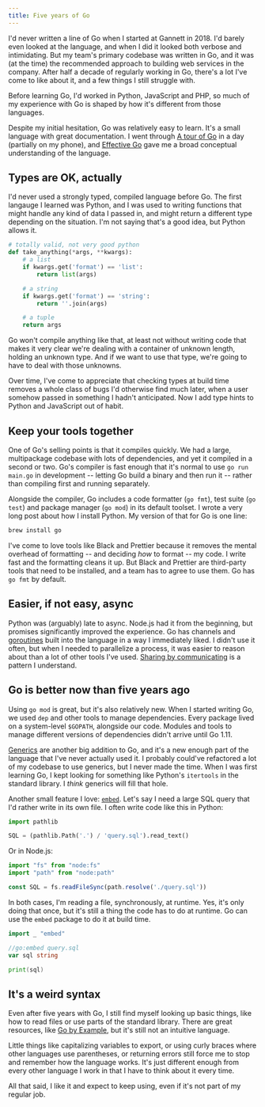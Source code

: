 ```yaml
---
title: Five years of Go
---
```


I'd never written a line of Go when I started at Gannett in 2018. I'd barely even looked at the language, and when I did it looked both verbose and intimidating. But my team's primary codebase was written in Go, and it was (at the time) the recommended approach to building web services in the company. After half a decade of regularly working in Go, there's a lot I've come to like about it, and a few things I still struggle with.

Before learning Go, I'd worked in Python, JavaScript and PHP, so much of my experience with Go is shaped by how it's different from those languages.

Despite my initial hesitation, Go was relatively easy to learn. It's a small language with great documentation. I went through [A tour of Go](https://go.dev/tour/) in a day (partially on my phone), and [Effective Go](https://go.dev/doc/effective_go.html) gave me a broad conceptual understanding of the language.

## Types are OK, actually

I'd never used a strongly typed, compiled language before Go. The first langauge I learned was Python, and I was used to writing functions that might handle any kind of data I passed in, and might return a different type depending on the situation. I'm not saying that's a good idea, but Python allows it.

```python
# totally valid, not very good python
def take_anything(*args, **kwargs):
    # a list
    if kwargs.get('format') == 'list':
        return list(args)

    # a string
    if kwargs.get('format') == 'string':
        return ''.join(args)

    # a tuple
    return args
```

Go won't compile anything like that, at least not without writing code that makes it very clear we're dealing with a container of unknown length, holding an unknown type. And if we want to use that type, we're going to have to deal with those unknowns.

Over time, I've come to appreciate that checking types at build time removes a whole class of bugs I'd otherwise find much later, when a user somehow passed in something I hadn't anticipated. Now I add type hints to Python and JavaScript out of habit.

## Keep your tools together

One of Go's selling points is that it compiles quickly. We had a large, multipackage codebase with lots of dependencies, and yet it compiled in a second or two. Go's compiler is fast enough that it's normal to use `go run main.go` in development -- letting Go build a binary and then run it -- rather than compiling first and running separately.

Alongside the compiler, Go includes a code formatter (`go fmt`), test suite (`go test`) and package manager (`go mod`) in its default toolset. I wrote a very long post about how I install Python. My version of that for Go is one line:

```sh
brew install go
```

I've come to love tools like Black and Prettier because it removes the mental overhead of formatting -- and deciding _how_ to format -- my code. I write fast and the formatting cleans it up. But Black and Prettier are third-party tools that need to be installed, and a team has to agree to use them. Go has `go fmt` by default.

## Easier, if not easy, async

Python was (arguably) late to async. Node.js had it from the beginning, but promises significantly improved the experience. Go has channels and [goroutines](https://go.dev/tour/concurrency/1) built into the language in a way I immediately liked. I didn't use it often, but when I needed to parallelize a process, it was easier to reason about than a lot of other tools I've used. [Sharing by communicating](https://go.dev/doc/effective_go#concurrency) is a pattern I understand.

## Go is better now than five years ago

Using `go mod` is great, but it's also relatively new. When I started writing Go, we used `dep` and other tools to manage dependencies. Every package lived on a system-level `$GOPATH`, alongside our code. Modules and tools to manage different versions of dependencies didn't arrive until Go 1.11.

[Generics](https://go.dev/doc/tutorial/generics) are another big addition to Go, and it's a new enough part of the language that I've never actually used it. I probably could've refactored a lot of my codebase to use generics, but I never made the time. When I was first learning Go, I kept looking for something like Python's `itertools` in the standard library. I _think_ generics will fill that hole.

Another small feature I love: [`embed`](https://pkg.go.dev/embed@go1.20.1). Let's say I need a large SQL query that I'd rather write in its own file. I often write code like this in Python:

```python
import pathlib

SQL = (pathlib.Path('.') / 'query.sql').read_text()
```

Or in Node.js:

```js
import "fs" from "node:fs"
import "path" from "node:path"

const SQL = fs.readFileSync(path.resolve('./query.sql'))
```

In both cases, I'm reading a file, synchronously, at runtime. Yes, it's only doing that once, but it's still a thing the code has to do at runtime. Go can use the `embed` package to do it at build time.

```go
import _ "embed"

//go:embed query.sql
var sql string

print(sql)
```

## It's a weird syntax

Even after five years with Go, I still find myself looking up basic things, like how to read files or use parts of the standard library. There are great resources, like [Go by Example](https://gobyexample.com/), but it's still not an intuitive language.

Little things like capitalizing variables to export, or using curly braces where other languages use parentheses, or returning errors still force me to stop and remember how the language works. It's just different enough from every other language I work in that I have to think about it every time.

All that said, I like it and expect to keep using, even if it's not part of my regular job.
